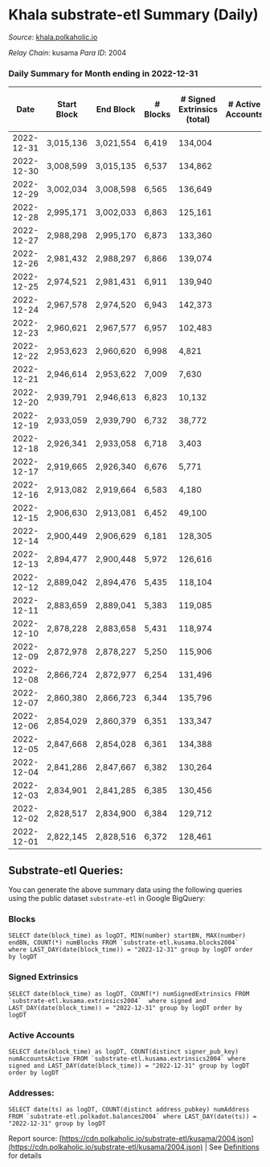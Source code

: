 # Khala substrate-etl Summary (Daily)

_Source_: [khala.polkaholic.io](https://khala.polkaholic.io)

*Relay Chain*: kusama
*Para ID*: 2004



### Daily Summary for Month ending in 2022-12-31


| Date | Start Block | End Block | # Blocks | # Signed Extrinsics (total) | # Active Accounts | # Passive | # New | # Addresses with Balances | # Events | # Transfers | # XCM Transfers In | # XCM Transfers Out |
| ---- | ----------- | --------- | -------- | --------------------------- | ----------------- | --------- | ----- | ------------------------- | -------- | ----------- | ------------------ | ------------------- |
| 2022-12-31 | 3,015,136 | 3,021,554 | 6,419  | 134,004 |  |  |  | 22,893 | 5,596,999 | 117,404 ($454,619.67) | 18 ($416.42) |   |
| 2022-12-30 | 3,008,599 | 3,015,135 | 6,537  | 134,862 |  |  |  | 22,872 | 6,546,853 | 119,257 ($600,922.05) | 17 ($1,482.33) |   |
| 2022-12-29 | 3,002,034 | 3,008,598 | 6,565  | 136,649 |  |  |  | 22,872 | 5,899,101 | 117,073 ($1,425,764.18) | 6 ($173.60) |   |
| 2022-12-28 | 2,995,171 | 3,002,033 | 6,863  | 125,161 |  |  |  | 22,828 | 3,020,218 | 92,027 ($1,037,180.56) | 12 ($790.67) |   |
| 2022-12-27 | 2,988,298 | 2,995,170 | 6,873  | 133,360 |  |  |  | 22,814 | 3,175,848 | 119,156 ($1,269,538.93) | 11 ($191.77) |   |
| 2022-12-26 | 2,981,432 | 2,988,297 | 6,866  | 139,074 |  |  |  | 22,268 | 3,024,183 | 123,299 ($1,662,031.19) | 14 ($1,047.56) |   |
| 2022-12-25 | 2,974,521 | 2,981,431 | 6,911  | 139,940 |  |  |  |  | 2,862,914 | 124,727 ($952,680.86) | 5 ($91.41) |   |
| 2022-12-24 | 2,967,578 | 2,974,520 | 6,943  | 142,373 |  |  |  |  | 2,766,467 | 129,534 ($548,794.15) | 8 ($388.70) |   |
| 2022-12-23 | 2,960,621 | 2,967,577 | 6,957  | 102,483 |  |  |  |  | 1,831,986 | 87,620 ($4,230,416.50) | 17 ($1,256.55) |   |
| 2022-12-22 | 2,953,623 | 2,960,620 | 6,998  | 4,821 |  |  |  |  | 60,907 | 846 ($4,052,912.28) | 14 ($461.45) |   |
| 2022-12-21 | 2,946,614 | 2,953,622 | 7,009  | 7,630 |  |  |  |  | 69,018 | 50 ($58,737.72) | 14 ($879.71) |   |
| 2022-12-20 | 2,939,791 | 2,946,613 | 6,823  | 10,132 |  |  |  |  | 79,921 | 52 ($96,473.05) | 11 ($437.91) |   |
| 2022-12-19 | 2,933,059 | 2,939,790 | 6,732  | 38,772 |  |  |  |  | 928,104 | 9,399 ($24,843,170.96) | 11 ($597.08) |   |
| 2022-12-18 | 2,926,341 | 2,933,058 | 6,718  | 3,403 |  |  |  | 19,741 | 30,689 | 39 ($11,091.75) | 12 ($464.19) |   |
| 2022-12-17 | 2,919,665 | 2,926,340 | 6,676  | 5,771 |  |  |  | 19,730 | 42,414 | 66 ($65,549.51) | 8 ($284.59) |   |
| 2022-12-16 | 2,913,082 | 2,919,664 | 6,583  | 4,180 |  |  |  | 19,723 | 45,542 | 576 ($77,760.97) | 3 ($45.76) |   |
| 2022-12-15 | 2,906,630 | 2,913,081 | 6,452  | 49,100 |  |  |  | 19,717 | 644,778 | 2,320 ($260,767.01) | 11 ($1,107.14) |   |
| 2022-12-14 | 2,900,449 | 2,906,629 | 6,181  | 128,305 |  |  |  | 19,709 | 1,697,503 | 3,038 ($489,188.48) | 10 ($332.46) |   |
| 2022-12-13 | 2,894,477 | 2,900,448 | 5,972  | 126,616 |  |  |  | 19,696 | 1,645,317 | 2,911 ($340,094.72) | 13 ($355.82) |   |
| 2022-12-12 | 2,889,042 | 2,894,476 | 5,435  | 118,104 |  |  |  | 19,684 | 1,518,503 | 2,736 ($143,382.18) | 4 ($36.72) |   |
| 2022-12-11 | 2,883,659 | 2,889,041 | 5,383  | 119,085 |  |  |  | 19,668 | 1,520,371 | 2,743 ($91,861.70) | 4 ($585.91) |   |
| 2022-12-10 | 2,878,228 | 2,883,658 | 5,431  | 118,974 |  |  |  | 19,660 | 1,523,766 | 2,478 ($175,101.50) | 5 ($295.00) |   |
| 2022-12-09 | 2,872,978 | 2,878,227 | 5,250  | 115,906 |  |  |  | 19,638 | 1,480,505 | 3,035 ($470,711.68) | 18 ($1,985.69) |   |
| 2022-12-08 | 2,866,724 | 2,872,977 | 6,254  | 131,496 |  |  |  | 19,635 | 1,703,840 | 2,837 ($207,181.68) | 13 ($1,137.77) |   |
| 2022-12-07 | 2,860,380 | 2,866,723 | 6,344  | 135,796 |  |  |  | 19,617 | 1,760,855 | 2,761 ($163,325.81) | 6 ($175.04) |   |
| 2022-12-06 | 2,854,029 | 2,860,379 | 6,351  | 133,347 |  |  |  | 19,597 | 1,735,998 | 3,011 ($214,059.12) | 13 ($137.77) |   |
| 2022-12-05 | 2,847,668 | 2,854,028 | 6,361  | 134,388 |  |  |  | 19,574 | 1,752,697 | 3,669 ($253,549.35) | 9 ($116.46) |   |
| 2022-12-04 | 2,841,286 | 2,847,667 | 6,382  | 130,264 |  |  |  | 19,550 | 1,730,821 | 3,172 ($404,874.15) | 5 ($87.32) |   |
| 2022-12-03 | 2,834,901 | 2,841,285 | 6,385  | 130,456 |  |  |  | 19,534 | 1,727,138 | 2,926 ($197,987.81) | 16 ($1,160.93) |   |
| 2022-12-02 | 2,828,517 | 2,834,900 | 6,384  | 129,712 |  |  |  | 19,511 | 1,727,385 | 3,254 ($298,688.33) | 19 ($789.45) |   |
| 2022-12-01 | 2,822,145 | 2,828,516 | 6,372  | 128,461 |  |  |  | 19,493 | 1,709,975 | 3,371 ($318,294.47) | 15 ($171.87) |   |

## Substrate-etl Queries:
You can generate the above summary data using the following queries using the public dataset `substrate-etl` in Google BigQuery:


### Blocks
```
SELECT date(block_time) as logDT, MIN(number) startBN, MAX(number) endBN, COUNT(*) numBlocks FROM `substrate-etl.kusama.blocks2004`  where LAST_DAY(date(block_time)) = "2022-12-31" group by logDT order by logDT
```


### Signed Extrinsics
```
SELECT date(block_time) as logDT, COUNT(*) numSignedExtrinsics FROM `substrate-etl.kusama.extrinsics2004`  where signed and LAST_DAY(date(block_time)) = "2022-12-31" group by logDT order by logDT
```


### Active Accounts
```
SELECT date(block_time) as logDT, COUNT(distinct signer_pub_key) numAccountsActive FROM `substrate-etl.kusama.extrinsics2004` where signed and LAST_DAY(date(block_time)) = "2022-12-31" group by logDT order by logDT
```


### Addresses:
```
SELECT date(ts) as logDT, COUNT(distinct address_pubkey) numAddress FROM `substrate-etl.polkadot.balances2004` where LAST_DAY(date(ts)) = "2022-12-31" group by logDT
```



Report source: [https://cdn.polkaholic.io/substrate-etl/kusama/2004.json](https://cdn.polkaholic.io/substrate-etl/kusama/2004.json) | See [Definitions](/DEFINITIONS.md) for details
